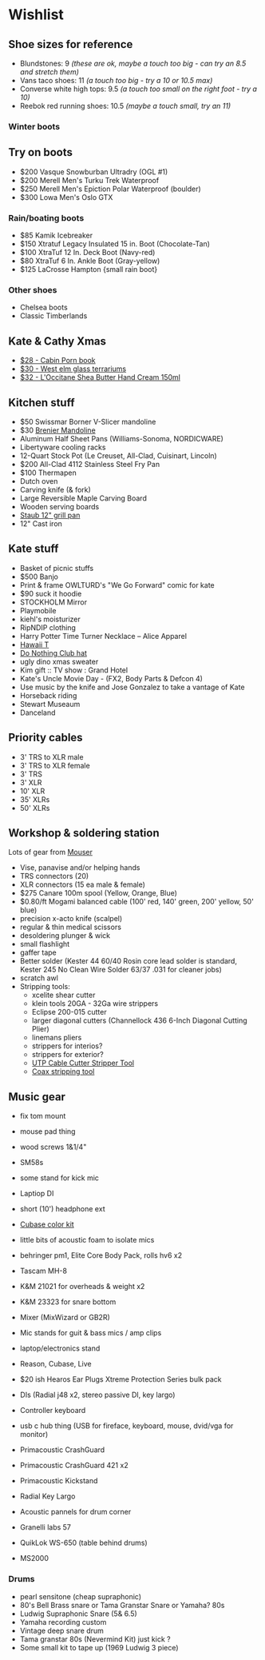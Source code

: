 # Wishlist

## Shoe sizes for reference

- Blundstones: 9 _(these are ok, maybe a touch too big - can try an 8.5 and stretch them)_
- Vans taco shoes: 11 _(a touch too big - try a 10 or 10.5 max)_
- Converse white high tops: 9.5 _(a touch too small on the right foot - try a 10)_
- Reebok red running shoes: 10.5 _(maybe a touch small, try an 11)_

### Winter boots

## Try on boots

- $200 Vasque Snowburban Ultradry (OGL #1)
- $200 Merell Men's Turku Trek Waterproof
- $250 Merell Men's Epiction Polar Waterproof (boulder)
- $300 Lowa Men's Oslo GTX

### Rain/boating boots

- $85 Kamik Icebreaker
- $150 Xtratuf Legacy Insulated 15 in. Boot (Chocolate-Tan)
- $100 XtraTuf 12 In. Deck Boot (Navy-red)
- $80 XtraTuf 6 In. Ankle Boot (Gray-yellow)
- $125 LaCrosse Hampton {small rain boot}

### Other shoes

- Chelsea boots
- Classic Timberlands

## Kate & Cathy Xmas

- [$28 - Cabin Porn book](https://www.amazon.ca/Cabin-Porn-Inspiration-Quiet-Somewhere/dp/0316378216/)
- [$30 - West elm glass terrariums](https://www.westelm.com/products/faceted-glass-terrariums-iridescent-d4902/)
- [$32 - L'Occitane Shea Butter Hand Cream 150ml](https://ca.loccitane.com/large-shea-butter-hand-cream,19,1,1334,1159098.htm)

## Kitchen stuff

- $50 Swissmar Borner V-Slicer mandoline
- $30 [Brenier Mandoline](https://www.amazon.ca/Benriner-Japanese-Mandolin-Vegetable-Cutter/dp/B000LCP6EW)
- Aluminum Half Sheet Pans (Williams-Sonoma, NORDICWARE)
- Libertyware cooling racks
- 12-Quart Stock Pot (Le Creuset, All-Clad, Cuisinart, Lincoln)
- $200 All-Clad 4112 Stainless Steel Fry Pan
- $100 Thermapen
- Dutch oven
- Carving knife (& fork)
- Large Reversible Maple Carving Board
- Wooden serving boards
- [Staub 12" grill pan](http://maisonlipari.ca/en/square-grill-cast-iron-cherry-red-12.html)
- 12" Cast iron

## Kate stuff

- Basket of picnic stuffs
- $500 Banjo
- Print & frame OWLTURD's "We Go Forward" comic for kate
- $90 suck it hoodie
- STOCKHOLM Mirror
- Playmobile
- kiehl's moisturizer
- RipNDIP clothing
- Harry Potter Time Turner Necklace – Alice Apparel
- [Hawaii T](http://fresh-tops.com/hawaii-white-t-shirt/)
- [Do Nothing Club hat](http://fresh-tops.com/do-nothing-white-hat/)
- ugly dino xmas sweater
- Kim gift :: TV show : Grand Hotel
- Kate's Uncle Movie Day - (FX2, Body Parts & Defcon 4)
- Use music by the knife and Jose Gonzalez to take a vantage of Kate
- Horseback riding
- Stewart Museaum
- Danceland

## Priority cables

- 3' TRS to XLR male
- 3' TRS to XLR female
- 3' TRS
- 3' XLR
- 10' XLR
- 35' XLRs
- 50' XLRs

## Workshop & soldering station

Lots of gear from [Mouser](https://ca.mouser.com)

- Vise, panavise and/or helping hands
- TRS connectors (20)
- XLR connectors (15 ea male & female)
- $275 Canare 100m spool (Yellow, Orange, Blue)
- $0.80/ft Mogami balanced cable (100' red, 140' green, 200' yellow, 50' blue)
- precision x-acto knife (scalpel)
- regular & thin medical scissors
- desoldering plunger & wick
- small flashlight
- gaffer tape
- Better solder (Kester 44 60/40 Rosin core lead solder is standard, Kester 245 No Clean Wire Solder 63/37 .031 for cleaner jobs)
- scratch awl
- Stripping tools:
  - xcelite shear cutter
  - klein tools 20GA - 32Ga wire strippers
  - Eclipse 200-015 cutter
  - larger diagonal cutters (Channellock 436 6-Inch Diagonal Cutting Plier)
  - linemans pliers
  - strippers for interios?
  - strippers for exterior?
  - [UTP Cable Cutter Stripper Tool](https://www.amazon.ca/gp/product/B003OSRB5C/ref=s9_acsd_top_hd_bw_b7rdejb_c_x_w)
  - [Coax stripping tool](https://www.amazon.ca/gp/product/B00L316XTW/ref=s9_acsd_top_hd_bw_b7rdejb_c_x_w)

## Music gear

- fix tom mount
- mouse pad thing
- wood screws 1&1/4"

- SM58s
- some stand for kick mic
- Laptiop DI
- short (10') headphone ext
- [Cubase color kit](https://www.dawlab.net/color-pack-for-cubase-inc-maschine-colors/)
- little bits of acoustic foam to isolate mics
- behringer pm1, Elite Core Body Pack, rolls hv6 x2
- Tascam MH-8
- K&M 21021 for overheads & weight x2
- K&M 23323 for snare bottom
- Mixer (MixWizard or GB2R)
- Mic stands for guit & bass mics / amp clips
- laptop/electronics stand
- Reason, Cubase, Live
- $20 ish Hearos Ear Plugs Xtreme Protection Series bulk pack
- DIs (Radial j48 x2, stereo passive DI, key largo)
- Controller keyboard
- usb c hub thing (USB for fireface, keyboard, mouse, dvid/vga for monitor)
- Primacoustic CrashGuard
- Primacoustic CrashGuard 421 x2
- Primacoustic Kickstand
- Radial Key Largo
- Acoustic pannels for drum corner
- Granelli labs 57
- QuikLok WS-650 (table behind drums)
- MS2000

### Drums

- pearl sensitone (cheap supraphonic)
- 80's Bell Brass snare or Tama Granstar Snare or Yamaha? 80s
- Ludwig Supraphonic Snare (5& 6.5)
- Yamaha recording custom
- Vintage deep snare drum
- Tama granstar 80s (Nevermind Kit) just kick ?
- Some small kit to tape up (1969 Ludwig 3 piece)
